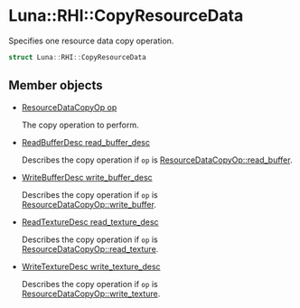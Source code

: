 # Luna::RHI::CopyResourceData
Specifies one resource data copy operation. 

```c++
struct Luna::RHI::CopyResourceData
```

## Member objects
* [ResourceDataCopyOp op](struct_luna_1_1_r_h_i_1_1_copy_resource_data_1a8e801b74870024ac83c2ebc67b076963.md)

    The copy operation to perform. 

* [ReadBufferDesc read_buffer_desc](struct_luna_1_1_r_h_i_1_1_copy_resource_data_1a5eb63d8b370887afed5d7d7a14b54198.md)

    Describes the copy operation if `op` is [ResourceDataCopyOp::read_buffer](group___r_h_i_1ggae43d83f61c5bb37ebf85b04d5f007353a4a5ac64bedcfb6cf9b0228d787f81ce2.md). 

* [WriteBufferDesc write_buffer_desc](struct_luna_1_1_r_h_i_1_1_copy_resource_data_1a492c8795b0ed73cf5201b4ce68b19ccd.md)

    Describes the copy operation if `op` is [ResourceDataCopyOp::write_buffer](group___r_h_i_1ggae43d83f61c5bb37ebf85b04d5f007353a1ef7c725bfb35a78474778ab93cd001f.md). 

* [ReadTextureDesc read_texture_desc](struct_luna_1_1_r_h_i_1_1_copy_resource_data_1a536ef0d9b69fa9470f948c00022696ef.md)

    Describes the copy operation if `op` is [ResourceDataCopyOp::read_texture](group___r_h_i_1ggae43d83f61c5bb37ebf85b04d5f007353a4d21c382c71b7e96839d30e304a6b755.md). 

* [WriteTextureDesc write_texture_desc](struct_luna_1_1_r_h_i_1_1_copy_resource_data_1aab6ae550f71a5b29bc402f19c2a35cf6.md)

    Describes the copy operation if `op` is [ResourceDataCopyOp::write_texture](group___r_h_i_1ggae43d83f61c5bb37ebf85b04d5f007353a6c87ab538e5211e5c28688e6beab9363.md). 

